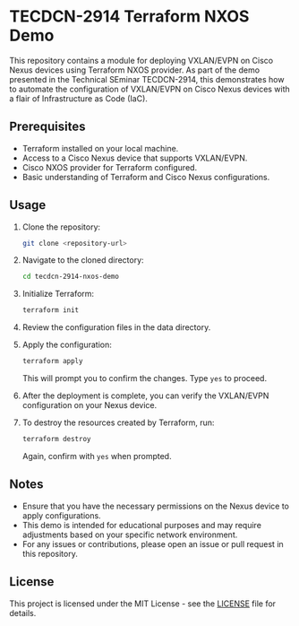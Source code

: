 # TECDCN-2914 Terraform NXOS Demo

This repository contains a module for deploying VXLAN/EVPN on Cisco Nexus devices using Terraform NXOS provider. As part of the demo presented in the Technical SEminar TECDCN-2914, this demonstrates how to automate the configuration of VXLAN/EVPN on Cisco Nexus devices with a flair of Infrastructure as Code (IaC).

## Prerequisites

- Terraform installed on your local machine.
- Access to a Cisco Nexus device that supports VXLAN/EVPN.
- Cisco NXOS provider for Terraform configured.
- Basic understanding of Terraform and Cisco Nexus configurations.

## Usage

1. Clone the repository:
   ```bash
   git clone <repository-url>
   ```

2. Navigate to the cloned directory:
   ```bash
   cd tecdcn-2914-nxos-demo
   ```
4. Initialize Terraform:
   ```bash
   terraform init
   ```
5. Review the configuration files in the data directory.
6. Apply the configuration:
   ```bash
   terraform apply
   ```
   This will prompt you to confirm the changes. Type `yes` to proceed.
7. After the deployment is complete, you can verify the VXLAN/EVPN configuration on your Nexus device.
8. To destroy the resources created by Terraform, run:
   ```bash
   terraform destroy
   ```
   Again, confirm with `yes` when prompted.
## Notes
- Ensure that you have the necessary permissions on the Nexus device to apply configurations.
- This demo is intended for educational purposes and may require adjustments based on your specific network environment.
- For any issues or contributions, please open an issue or pull request in this repository.
## License
This project is licensed under the MIT License - see the [LICENSE](LICENSE) file for details.
